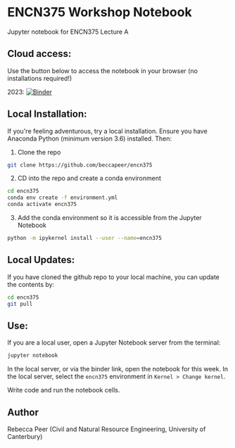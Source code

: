 # ENCN375 Workshop Notebook
Jupyter notebook for ENCN375 Lecture A

## Cloud access: 

Use the button below to access the notebook in your browser (no installations required!)

2023: [![Binder](https://mybinder.org/badge_logo.svg)](https://mybinder.org/v2/gh/beccapeer/encn375/HEAD?labpath=2023_tutorial.ipynb)

## Local Installation:

If you're feeling adventurous, try a local installation. Ensure you have Anaconda Python (minimum version 3.6) installed. Then:

1. Clone the repo

```bash
git clone https://github.com/beccapeer/encn375
```

2. CD into the repo and create a conda environment

```bash
cd encn375
conda env create -f environment.yml
conda activate encn375
```

3. Add the conda environment so it is accessible from the Jupyter Notebook

```bash
python -m ipykernel install --user --name=encn375
```

## Local Updates:

If you have cloned the github repo to your local machine, you can update the contents by:

```bash
cd encn375
git pull
```

## Use:

If you are a local user, open a Jupyter Notebook server from the terminal:

```bash
jupyter notebook
```

In the local server, or via the binder link, open the notebook for this week. In the local server, select the `encn375` environment in `Kernel > Change kernel`.

Write code and run the notebook cells.



## Author

Rebecca Peer (Civil and Natural Resource Engineering, University of Canterbury)
